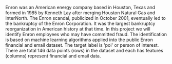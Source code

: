 Enron was an American energy company based in Houston, Texas and formed in 1985 by Kenneth Lay after merging Houston Natural Gas and InterNorth. The Enron scandal, publicized in October 2001, eventually led to the bankruptcy of the Enron Corporation. It was the largest bankruptcy reorganization in American history at that time.
In this project we will identify Enron employees who may have committed fraud. The identification is based on machine learning algorithms applied into the public Enron financial and email dataset. The target label is 'poi' or person of interest. There are total 146 data points (rows) in the dataset and each has features (columns) represent financial and email data.
